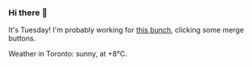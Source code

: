 ### Hi there :wave:

It's Tuesday! I'm probably working for [this bunch](https://github.com/kohofinancial), clicking some merge buttons.

Weather in Toronto: sunny, at +8°C.
